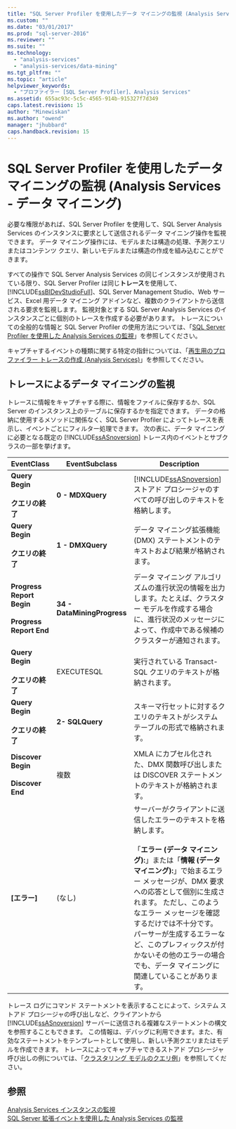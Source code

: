```yaml
---
title: "SQL Server Profiler を使用したデータ マイニングの監視 (Analysis Services - データ マイニング) | Microsoft Docs"
ms.custom: ""
ms.date: "03/01/2017"
ms.prod: "sql-server-2016"
ms.reviewer: ""
ms.suite: ""
ms.technology: 
  - "analysis-services"
  - "analysis-services/data-mining"
ms.tgt_pltfrm: ""
ms.topic: "article"
helpviewer_keywords: 
  - "プロファイラー [SQL Server Profiler]、Analysis Services"
ms.assetid: 655ac93c-5c5c-4565-914b-915327f7d349
caps.latest.revision: 15
author: "Minewiskan"
ms.author: "owend"
manager: "jhubbard"
caps.handback.revision: 15
---
```

# SQL Server Profiler を使用したデータ マイニングの監視 (Analysis Services - データ マイニング)
  必要な権限があれば、SQL Server Profiler を使用して、SQL Server Analysis Services のインスタンスに要求として送信されるデータ マイニング操作を監視できます。 データ マイニング操作には、モデルまたは構造の処理、予測クエリまたはコンテンツ クエリ、新しいモデルまたは構造の作成を組み込むことができます。  
  
 すべての操作で SQL Server Analysis Services の同じインスタンスが使用されている限り、SQL Server Profiler は同じ**トレース**を使用して、[!INCLUDE[ssBIDevStudioFull](../../includes/ssbidevstudiofull-md.md)]、SQL Server Management Studio、Web サービス、Excel 用データ マイニング アドインなど、複数のクライアントから送信される要求を監視します。 監視対象とする SQL Server Analysis Services のインスタンスごとに個別のトレースを作成する必要があります。 トレースについての全般的な情報と SQL Server Profiler の使用方法については、「[SQL Server Profiler を使用した Analysis Services の監視](../../analysis-services/instances/use-sql-server-profiler-to-monitor-analysis-services.md)」を参照してください。  
  
 キャプチャするイベントの種類に関する特定の指針については、「[再生用のプロファイラー トレースの作成 (Analysis Services)](../../analysis-services/instances/create-profiler-traces-for-replay-analysis-services.md)」を参照してください。  
  
## トレースによるデータ マイニングの監視  
 トレースに情報をキャプチャする際に、情報をファイルに保存するか、SQL Server のインスタンス上のテーブルに保存するかを指定できます。 データの格納に使用するメソッドに関係なく、SQL Server Profiler によってトレースを表示し、イベントごとにフィルター処理できます。 次の表に、データ マイニングに必要となる既定の [!INCLUDE[ssASnoversion](../../includes/ssasnoversion-md.md)] トレース内のイベントとサブクラスの一部を挙げます。  
  
|EventClass|EventSubclass|Description|  
|----------------|-------------------|-----------------|  
|**Query Begin**<br /><br /> **クエリの終了**|**0 - MDXQuery**|[!INCLUDE[ssASnoversion](../../includes/ssasnoversion-md.md)] ストアド プロシージャのすべての呼び出しのテキストを格納します。|  
|**Query Begin**<br /><br /> **クエリの終了**|**1 - DMXQuery**|データ マイニング拡張機能 (DMX) ステートメントのテキストおよび結果が格納されます。|  
|**Progress Report Begin**<br /><br /> **Progress Report End**|**34 - DataMiningProgress**|データ マイニング アルゴリズムの進行状況の情報を出力します。たとえば、クラスター モデルを作成する場合に、進行状況のメッセージによって、作成中である候補のクラスターが通知されます。|  
|**Query Begin**<br /><br /> **クエリの終了**|EXECUTESQL|実行されている Transact-SQL クエリのテキストが格納されます。|  
|**Query Begin**<br /><br /> **クエリの終了**|**2- SQLQuery**|スキーマ行セットに対するクエリのテキストがシステム テーブルの形式で格納されます。|  
|**Discover Begin**<br /><br /> **Discover End**|複数|XMLA にカプセル化された、DMX 関数呼び出しまたは DISCOVER ステートメントのテキストが格納されます。|  
|**[エラー]**|(なし)|サーバーがクライアントに送信したエラーのテキストを格納します。<br /><br /> 「**エラー (データ マイニング):**」または「**情報 (データ マイニング):**」で始まるエラー メッセージが、DMX 要求への応答として個別に生成されます。 ただし、このようなエラー メッセージを確認するだけでは不十分です。 パーサーが生成するエラーなど、このプレフィックスが付かないその他のエラーの場合でも、データ マイニングに関連していることがあります。|  
  
 トレース ログにコマンド ステートメントを表示することによって、システム ストアド プロシージャの呼び出しなど、クライアントから [!INCLUDE[ssASnoversion](../../includes/ssasnoversion-md.md)] サーバーに送信される複雑なステートメントの構文を参照することもできます。 この情報は、デバッグに利用できます。また、有効なステートメントをテンプレートとして使用し、新しい予測クエリまたはモデルを作成できます。 トレースによってキャプチャできるストアド プロシージャ呼び出しの例については、「[クラスタリング モデルのクエリ例](../../analysis-services/data-mining/clustering-model-query-examples.md)」を参照してください。  
  
## 参照  
 [Analysis Services インスタンスの監視](../../analysis-services/instances/monitor-an-analysis-services-instance.md)   
 [SQL Server 拡張イベントを使用した Analysis Services の監視](../../analysis-services/instances/monitor-analysis-services-with-sql-server-extended-events.md)  
  
  